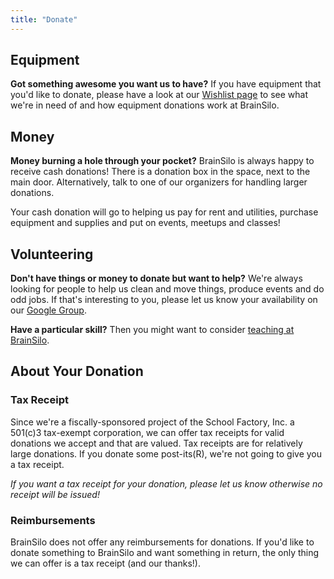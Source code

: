 ```yaml
---
title: "Donate"
---
```



## Equipment

**Got something awesome you want us to have?** If you have equipment that you'd like to donate, please have a look at our [Wishlist page](/wishlist/) to see what we're in need of and how equipment donations work at BrainSilo.


## Money

**Money burning a hole through your pocket?** BrainSilo is always happy to receive cash donations!  There is a donation box in the space, next to the main door.  Alternatively, talk to one of our organizers for handling larger donations.

<!--
**[Please go here to donate to BrainSilo!](https://???/donate)**
-->

Your cash donation will go to helping us pay for rent and utilities, purchase equipment and supplies and put on events, meetups and classes!


## Volunteering

**Don't have things or money to donate but want to help?** We're always looking for people to help us clean and move things, produce events and do odd jobs. If that's interesting to you, please let us know your availability on our [Google Group][google-group].

**Have a particular skill?** Then you might want to consider [teaching at BrainSilo](/about/teaching/).


## About Your Donation


### Tax Receipt

Since we're a fiscally-sponsored project of the School Factory, Inc. a 501(c)3 tax-exempt corporation, we can offer tax receipts for valid donations we accept and that are valued. Tax receipts are for relatively large donations. If you donate some post-its(R), we're not going to give you a tax receipt.

*If you want a tax receipt for your donation, please let us know otherwise no receipt will be issued!*


### Reimbursements

BrainSilo does not offer any reimbursements for donations. If you'd like to donate something to BrainSilo and want something in return, the only thing we can offer is a tax receipt (and our thanks!).

[google-group]: https://groups.google.com/forum/#!forum/pdxhackerspace